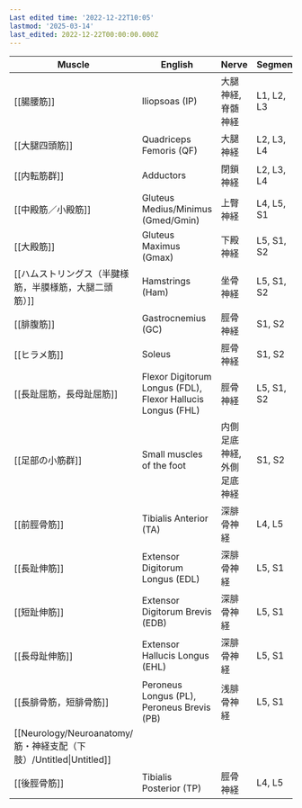 ```yaml
---
Last edited time: '2022-12-22T10:05'
lastmod: '2025-03-14'
last_edited: 2022-12-22T00:00:00.000Z
---
```



| Muscle                                                   | English                                                     | Nerve          | Segment    |
| -------------------------------------------------------- | ----------------------------------------------------------- | -------------- | ---------- |
| [[腸腰筋]]                                                  | Iliopsoas (IP)                                              | 大腿神経, 脊髄神経     | L1, L2, L3 |
| [[大腿四頭筋]]                                                | Quadriceps Femoris (QF)                                     | 大腿神経           | L2, L3, L4 |
| [[内転筋群]]                                                 | Adductors                                                   | 閉鎖神経           | L2, L3, L4 |
| [[中殿筋／小殿筋]]                                              | Gluteus Medius/Minimus (Gmed/Gmin)                          | 上臀神経           | L4, L5, S1 |
| [[大殿筋]]                                                  | Gluteus Maximus (Gmax)                                      | 下殿神経           | L5, S1, S2 |
| [[ハムストリングス（半腱様筋，半膜様筋，大腿二頭筋）]]                            | Hamstrings (Ham)                                            | 坐骨神経           | L5, S1, S2 |
| [[腓腹筋]]                                                  | Gastrocnemius (GC)                                          | 脛骨神経           | S1, S2     |
| [[ヒラメ筋]]                                                 | Soleus                                                      | 脛骨神経           | S1, S2     |
| [[長趾屈筋，長母趾屈筋]]                                           | Flexor Digitorum Longus (FDL), Flexor Hallucis Longus (FHL) | 脛骨神経           | L5, S1, S2 |
| [[足部の小筋群]]                                               | Small muscles of the foot                                   | 内側足底神経, 外側足底神経 | S1, S2     |
| [[前脛骨筋]]                                                 | Tibialis Anterior (TA)                                      | 深腓骨神経          | L4, L5     |
| [[長趾伸筋]]                                                 | Extensor Digitorum Longus (EDL)                             | 深腓骨神経          | L5, S1     |
| [[短趾伸筋]]                                                 | Extensor Digitorum Brevis (EDB)                             | 深腓骨神経          | L5, S1     |
| [[長母趾伸筋]]                                                | Extensor Hallucis Longus (EHL)                              | 深腓骨神経          | L5, S1     |
| [[長腓骨筋，短腓骨筋]]                                            | Peroneus Longus (PL), Peroneus Brevis (PB)                  | 浅腓骨神経          | L5, S1     |
| [[Neurology/Neuroanatomy/筋・神経支配（下肢）/Untitled\|Untitled]] |                                                             |                |            |
| [[後脛骨筋]]                                                 | Tibialis Posterior (TP)                                     | 脛骨神経           | L4, L5     |
